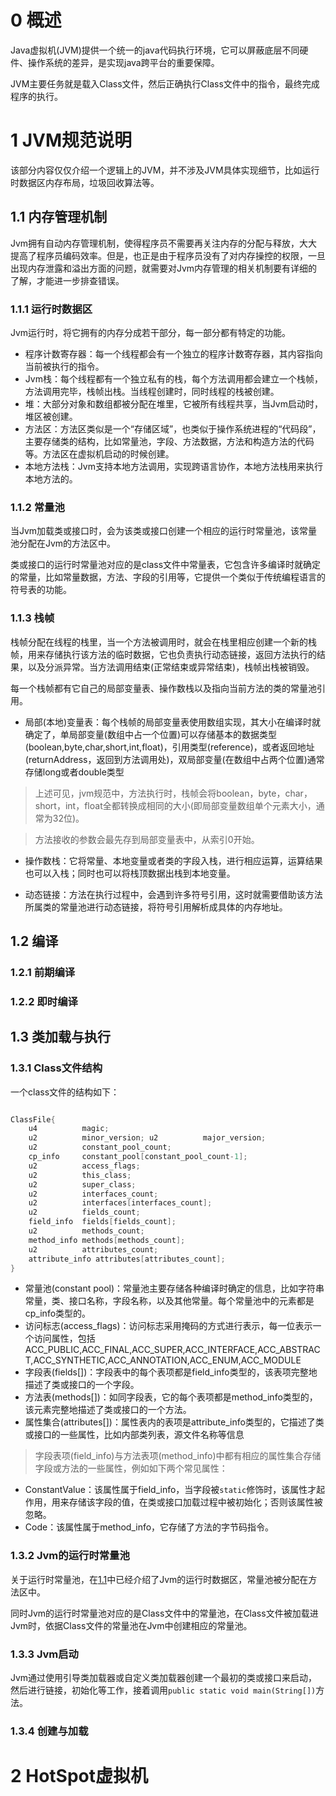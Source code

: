 # 0 概述
Java虚拟机(JVM)提供一个统一的java代码执行环境，它可以屏蔽底层不同硬件、操作系统的差异，是实现java跨平台的重要保障。

JVM主要任务就是载入Class文件，然后正确执行Class文件中的指令，最终完成程序的执行。

# 1 JVM规范说明
该部分内容仅仅介绍一个逻辑上的JVM，并不涉及JVM具体实现细节，比如运行时数据区内存布局，垃圾回收算法等。

## 1.1 内存管理机制
Jvm拥有自动内存管理机制，使得程序员不需要再关注内存的分配与释放，大大提高了程序员编码效率。但是，也正是由于程序员没有了对内存操控的权限，一旦出现内存泄露和溢出方面的问题，就需要对Jvm内存管理的相关机制要有详细的了解，才能进一步排查错误。
### 1.1.1 运行时数据区
Jvm运行时，将它拥有的内存分成若干部分，每一部分都有特定的功能。
- 程序计数寄存器：每一个线程都会有一个独立的程序计数寄存器，其内容指向当前被执行的指令。
- Jvm栈：每个线程都有一个独立私有的栈，每个方法调用都会建立一个栈帧，方法调用完毕，栈帧出栈。当线程创建时，同时线程的栈被创建。
- 堆：大部分对象和数组都被分配在堆里，它被所有线程共享，当Jvm启动时，堆区被创建。
- 方法区：方法区类似是一个“存储区域”，也类似于操作系统进程的“代码段”，主要存储类的结构，比如常量池，字段、方法数据，方法和构造方法的代码等。方法区在虚拟机启动的时候创建。
- 本地方法栈：Jvm支持本地方法调用，实现跨语言协作，本地方法栈用来执行本地方法的。

### 1.1.2 常量池
当Jvm加载类或接口时，会为该类或接口创建一个相应的运行时常量池，该常量池分配在Jvm的方法区中。

类或接口的运行时常量池对应的是class文件中常量表，它包含许多编译时就确定的常量，比如常量数据，方法、字段的引用等，它提供一个类似于传统编程语言的符号表的功能。

### 1.1.3 栈帧
栈帧分配在线程的栈里，当一个方法被调用时，就会在栈里相应创建一个新的栈帧，用来存储执行该方法的临时数据，它也负责执行动态链接，返回方法执行的结果，以及分派异常。当方法调用结束(正常结束或异常结束)，栈帧出栈被销毁。

每一个栈帧都有它自己的局部变量表、操作数栈以及指向当前方法的类的常量池引用。

- 局部(本地)变量表：每个栈帧的局部变量表使用数组实现，其大小在编译时就确定了，单局部变量(数组中占一个位置)可以存储基本的数据类型(boolean,byte,char,short,int,float)，引用类型(reference)，或者返回地址(returnAddress，返回到方法调用处)，双局部变量(在数组中占两个位置)通常存储long或者double类型

> 上述可见，jvm规范中，方法执行时，栈帧会将boolean，byte，char，short，int，float全都转换成相同的大小(即局部变量数组单个元素大小，通常为32位)。

> 方法接收的参数会最先存到局部变量表中，从索引0开始。

- 操作数栈：它将常量、本地变量或者类的字段入栈，进行相应运算，运算结果也可以入栈；同时也可以将栈顶数据出栈到本地变量。

- 动态链接：方法在执行过程中，会遇到许多符号引用，这时就需要借助该方法所属类的常量池进行动态链接，将符号引用解析成具体的内存地址。


## 1.2 编译

### 1.2.1 前期编译

### 1.2.2 即时编译


## 1.3 类加载与执行

### 1.3.1 Class文件结构

一个class文件的结构如下：

```java 

ClassFile{
    u4          magic;
    u2          minor_version; u2          major_version;
    u2          constant_pool_count;
    cp_info     constant_pool[constant_pool_count-1];
    u2          access_flags;
    u2          this_class;
    u2          super_class;
    u2          interfaces_count;
    u2          interfaces[interfaces_count];
    u2          fields_count;
    field_info  fields[fields_count];
    u2          methods_count;
    method_info methods[methods_count];
    u2          attributes_count;
    attribute_info attributes[attributes_count];
}
```
- 常量池(constant pool)：常量池主要存储各种编译时确定的信息，比如字符串常量，类、接口名称，字段名称，以及其他常量。每个常量池中的元素都是cp_info类型的。
- 访问标志(access_flags)：访问标志采用掩码的方式进行表示，每一位表示一个访问属性，包括ACC_PUBLIC,ACC_FINAL,ACC_SUPER,ACC_INTERFACE,ACC_ABSTRACT,ACC_SYNTHETIC,ACC_ANNOTATION,ACC_ENUM,ACC_MODULE
- 字段表(fields[])：字段表中的每个表项都是field_info类型的，该表项完整地描述了类或接口的一个字段。
- 方法表(methods[])：如同字段表，它的每个表项都是method_info类型的，该元素完整地描述了类或接口的一个方法。
- 属性集合(attributes[])：属性表内的表项是attribute_info类型的，它描述了类或接口的一些属性，比如内部类列表，源文件名称等信息

> 字段表项(field_info)与方法表项(method_info)中都有相应的属性集合存储字段或方法的一些属性，例如如下两个常见属性：


 - ConstantValue：该属性属于field_info，当字段被`static`修饰时，该属性才起作用，用来存储该字段的值，在类或接口加载过程中被初始化；否则该属性被忽略。
 - Code：该属性属于method_info，它存储了方法的字节码指令。

### 1.3.2 Jvm的运行时常量池
关于运行时常量池，在[1.1](##1.1)中已经介绍了Jvm的运行时数据区，常量池被分配在方法区中。

同时Jvm的运行时常量池对应的是Class文件中的常量池，在Class文件被加载进Jvm时，依据Class文件的常量池在Jvm中创建相应的常量池。

### 1.3.3 Jvm启动
Jvm通过使用引导类加载器或自定义类加载器创建一个最初的类或接口来启动，然后进行链接，初始化等工作，接着调用`public static void main(String[])`方法。

### 1.3.4 创建与加载


# 2 HotSpot虚拟机
